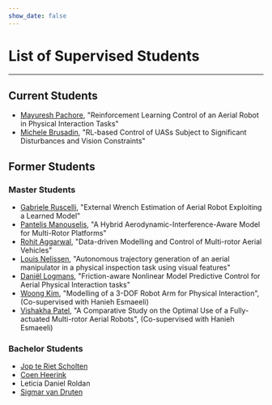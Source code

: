 ```yaml
---
show_date: false
---
```

# List of Supervised Students
***

## Current Students

* [Mayuresh Pachore](https://www.linkedin.com/in/mayuresh-pachore-88b71018a/), "Reinforcement Learning Control of an Aerial Robot in Physical Interaction Tasks"
* [Michele Brusadin](https://www.linkedin.com/in/michele-brusadin/), "RL-based Control of UASs Subject to Significant Disturbances and Vision Constraints"

## Former Students

### Master Students

* [Gabriele Ruscelli](https://it.linkedin.com/in/gabriele-ruscelli-903977276), "External Wrench Estimation of Aerial Robot Exploiting a Learned Model"
* [Pantelis Manouselis](https://gr.linkedin.com/in/manouselis), "A Hybrid Aerodynamic-Interference-Aware Model for Multi-Rotor Platforms" 
* [Rohit Aggarwal](https://nl.linkedin.com/in/rohit-aggarwal710), "Data-driven Modelling and Control of Multi-rotor Aerial Vehicles"
* [Louis Nelissen](https://nl.linkedin.com/in/louis-nelissen-627934158), "Autonomous trajectory generation of an aerial manipulator in a physical inspection task using visual features"
* [Daniël Logmans](https://www.linkedin.com/in/ddlogmans/), "Friction-aware Nonlinear Model Predictive Control for Aerial Physical Interaction tasks"
* [Woong Kim](https://www.linkedin.com/in/%EC%9B%85-%EA%B9%80-1b6b42206/?locale=en_US), "Modelling of a 3-DOF Robot Arm for Physical Interaction", (Co-supervised with Hanieh Esmaeeli)
* [Vishakha Patel](https://www.linkedin.com/in/vishakha-p-a1592213b/), "A Comparative Study on the Optimal Use of a Fully-actuated Multi-rotor Aerial Robots",  (Co-supervised with Hanieh Esmaeeli)

### Bachelor Students

* [Jop te Riet Scholten](https://nl.linkedin.com/in/jop-te-riet-ook-genaamd-scholten-4686731a3)
* [Coen Heerink](https://nl.linkedin.com/in/coen-heerink-a052b9172)
* Leticia Daniel Roldan
* [Sigmar van Druten](https://nl.linkedin.com/in/sigmar-van-druten-619143154)

<!-- {{% callout note %}}
Will follow.
{{% /callout %}} -->
